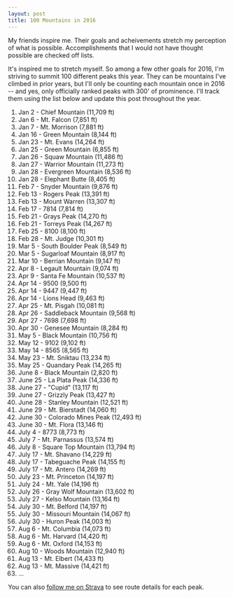 ```yaml
---
layout: post
title: 100 Mountains in 2016
---
```


My friends inspire me. Their goals and acheivements stretch my perception of what is possible. Accomplishments that I would not have thought possible are checked off lists.

It's inspired me to stretch myself. So among a few other goals for 2016, I'm striving to summit 100 different peaks this year. They can be mountains I've climbed in prior years, but I'll only be counting each mountain once in 2016 -- and yes, only officially ranked peaks with 300' of prominence. I'll track them using the list below and update this post throughout the year.

1. Jan 2 - Chief Mountain (11,709 ft)
2. Jan 6 - Mt. Falcon (7,851 ft)
3. Jan 7 - Mt. Morrison (7,881 ft)
4. Jan 16 - Green Mountain (8,144 ft)
5. Jan 23 - Mt. Evans (14,264 ft)
6. Jan 25 - Green Mountain (6,855 ft)
7. Jan 26 - Squaw Mountain (11,486 ft)
8. Jan 27 - Warrior Mountain (11,273 ft)
9. Jan 28 - Evergreen Mountain (8,536 ft)
10. Jan 28 - Elephant Butte (8,405 ft)
11. Feb 7 - Snyder Mountain (9,876 ft)
12. Feb 13 - Rogers Peak (13,391 ft)
13. Feb 13 - Mount Warren (13,307 ft)
14. Feb 17 - 7814 (7,814 ft)
15. Feb 21 - Grays Peak (14,270 ft)
16. Feb 21 - Torreys Peak (14,267 ft)
17. Feb 25 - 8100 (8,100 ft)
18. Feb 28 - Mt. Judge (10,301 ft)
19. Mar 5 - South Boulder Peak (8,549 ft)
20. Mar 5 - Sugarloaf Mountain (8,917 ft)
21. Mar 10 - Berrian Mountain (9,147 ft)
22. Apr 8 - Legault Mountain (9,074 ft)
23. Apr 9 - Santa Fe Mountain (10,537 ft)
24. Apr 14 - 9500 (9,500 ft)
25. Apr 14 - 9447 (9,447 ft)
26. Apr 14 - Lions Head (9,463 ft)
27. Apr 25 - Mt. Pisgah (10,081 ft)
28. Apr 26 - Saddleback Mountain (9,568 ft)
29. Apr 27 - 7698 (7,698 ft)
30. Apr 30 - Genesee Mountain (8,284 ft)
31. May 5 - Black Mountain (10,756 ft)
32. May 12 - 9102 (9,102 ft)
33. May 14 - 8565 (8,565 ft)
34. May 23 - Mt. Sniktau (13,234 ft)
35. May 25 - Quandary Peak (14,265 ft)
36. June 8 - Black Mountain (2,820 ft)
37. June 25 - La Plata Peak (14,336 ft)
38. June 27 - "Cupid" (13,117 ft)
39. June 27 - Grizzly Peak (13,427 ft)
40. June 28 - Stanley Mountain (12,521 ft)
41. June 29 - Mt. Bierstadt (14,060 ft)
42. June 30 - Colorado Mines Peak (12,493 ft)
43. June 30 - Mt. Flora (13,146 ft)
44. July 4 - 8773 (8,773 ft)
45. July 7 - Mt. Parnassus (13,574 ft)
46. July 8 - Square Top Mountain (13,794 ft)
47. July 17 - Mt. Shavano (14,229 ft)
48. July 17 - Tabeguache Peak (14,155 ft)
49. July 17 - Mt. Antero (14,269 ft)
50. July 23 - Mt. Princeton (14,197 ft)
51. July 24 - Mt. Yale (14,196 ft)
52. July 26 - Gray Wolf Mountain (13,602 ft)
53. July 27 - Kelso Mountain (13,164 ft)
54. July 30 - Mt. Belford (14,197 ft)
55. July 30 - Missouri Mountain (14,067 ft)
56. July 30 - Huron Peak (14,003 ft)
57. Aug 6 - Mt. Columbia (14,073 ft)
58. Aug 6 - Mt. Harvard (14,420 ft)
59. Aug 6 - Mt. Oxford (14,153 ft)
60. Aug 10 - Woods Mountain (12,940 ft)
61. Aug 13 - Mt. Elbert (14,433 ft)
62. Aug 13 - Mt. Massive (14,421 ft)
63. ...

You can also [follow me on Strava](https://www.strava.com/athletes/149867) to see route details for each peak.
